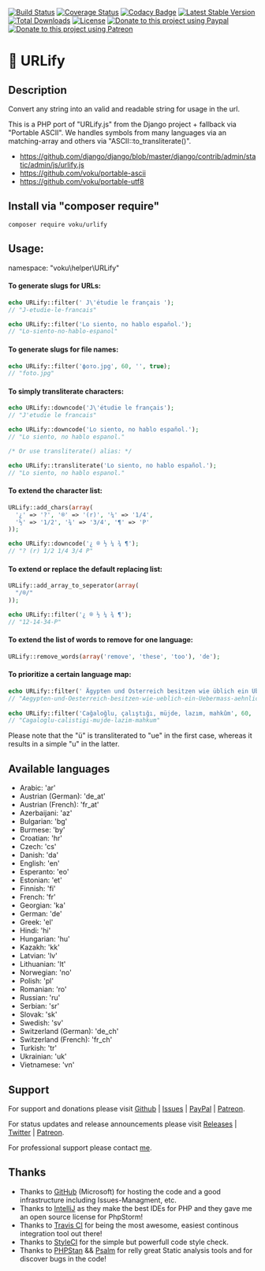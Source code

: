 [![Build Status](https://travis-ci.org/voku/urlify.png?branch=master)](https://travis-ci.org/voku/urlify)
[![Coverage Status](https://coveralls.io/repos/github/voku/urlify/badge.svg?branch=master)](https://coveralls.io/github/voku/urlify?branch=master)
[![Codacy Badge](https://api.codacy.com/project/badge/Grade/9904d596b8514891a38cb3b569cd4d95)](https://www.codacy.com/app/voku/urlify)
[![Latest Stable Version](https://poser.pugx.org/voku/urlify/v/stable)](https://packagist.org/packages/voku/urlify) 
[![Total Downloads](https://poser.pugx.org/voku/urlify/downloads)](https://packagist.org/packages/voku/urlify) 
[![License](https://poser.pugx.org/voku/urlify/license)](https://packagist.org/packages/voku/urlify)
[![Donate to this project using Paypal](https://img.shields.io/badge/paypal-donate-yellow.svg)](https://www.paypal.me/moelleken)
[![Donate to this project using Patreon](https://img.shields.io/badge/patreon-donate-yellow.svg)](https://www.patreon.com/voku)

# 🔗 URLify

## Description

Convert any string into an valid and readable string for usage in the url.

This is a PHP port of "URLify.js" from the Django project + fallback via "Portable ASCII".
We handles symbols from many languages via an matching-array and others via "ASCII::to_transliterate()".

- https://github.com/django/django/blob/master/django/contrib/admin/static/admin/js/urlify.js
- https://github.com/voku/portable-ascii
- https://github.com/voku/portable-utf8

## Install via "composer require"

```shell
composer require voku/urlify
```

## Usage:

namespace: "voku\helper\URLify"

#### To generate slugs for URLs:

```php
echo URLify::filter(' J\'étudie le français ');
// "J-etudie-le-francais"

echo URLify::filter('Lo siento, no hablo español.');
// "Lo-siento-no-hablo-espanol"
```

#### To generate slugs for file names:

```php
echo URLify::filter('фото.jpg', 60, '', true);
// "foto.jpg"
```

#### To simply transliterate characters:

```php
echo URLify::downcode('J\'étudie le français');
// "J'etudie le francais"

echo URLify::downcode('Lo siento, no hablo español.');
// "Lo siento, no hablo espanol."

/* Or use transliterate() alias: */

echo URLify::transliterate('Lo siento, no hablo español.');
// "Lo siento, no hablo espanol."
```

#### To extend the character list:

```php
URLify::add_chars(array(
  '¿' => '?', '®' => '(r)', '¼' => '1/4',
  '½' => '1/2', '¾' => '3/4', '¶' => 'P'
));

echo URLify::downcode('¿ ® ½ ¼ ¾ ¶');
// "? (r) 1/2 1/4 3/4 P"
```

#### To extend or replace the default replacing list:

```php
URLify::add_array_to_seperator(array(
  "/®/"
));

echo URLify::filter('¿ ® ½ ¼ ¾ ¶');
// "12-14-34-P"
```

#### To extend the list of words to remove for one language:

```php
URLify::remove_words(array('remove', 'these', 'too'), 'de');
```

#### To prioritize a certain language map:

```php
echo URLify::filter(' Ägypten und Österreich besitzen wie üblich ein Übermaß an ähnlich öligen Attachés ', 60, 'de');
// "Aegypten-und-Oesterreich-besitzen-wie-ueblich-ein-Uebermass-aehnlich-oeligen-Attaches"
   
echo URLify::filter('Cağaloğlu, çalıştığı, müjde, lazım, mahkûm', 60, 'tr');
// "Cagaloglu-calistigi-mujde-lazim-mahkum"
```
Please note that the "ü" is transliterated to "ue" in the first case, whereas it results in a simple "u" in the latter.

## Available languages

- Arabic: 'ar'
- Austrian (German): 'de_at' 
- Austrian (French): 'fr_at'
- Azerbaijani: 'az'
- Bulgarian: 'bg'
- Burmese: 'by'
- Croatian: 'hr'
- Czech: 'cs'
- Danish: 'da'
- English: 'en'
- Esperanto: 'eo'
- Estonian: 'et'
- Finnish: 'fi'
- French: 'fr'
- Georgian: 'ka'
- German: 'de'
- Greek: 'el' 
- Hindi: 'hi'
- Hungarian: 'hu'
- Kazakh: 'kk'
- Latvian: 'lv'
- Lithuanian: 'lt'
- Norwegian: 'no'
- Polish: 'pl'
- Romanian: 'ro'
- Russian: 'ru'
- Serbian: 'sr'
- Slovak: 'sk'
- Swedish: 'sv'
- Switzerland (German): 'de_ch' 
- Switzerland (French): 'fr_ch' 
- Turkish: 'tr'
- Ukrainian: 'uk'
- Vietnamese: 'vn'

## Support

For support and donations please visit [Github](https://github.com/voku/urlify/) | [Issues](https://github.com/voku/urlify/issues) | [PayPal](https://paypal.me/moelleken) | [Patreon](https://www.patreon.com/voku).

For status updates and release announcements please visit [Releases](https://github.com/voku/urlify/releases) | [Twitter](https://twitter.com/suckup_de) | [Patreon](https://www.patreon.com/voku/posts).

For professional support please contact [me](https://about.me/voku).

## Thanks

- Thanks to [GitHub](https://github.com) (Microsoft) for hosting the code and a good infrastructure including Issues-Managment, etc.
- Thanks to [IntelliJ](https://www.jetbrains.com) as they make the best IDEs for PHP and they gave me an open source license for PhpStorm!
- Thanks to [Travis CI](https://travis-ci.com/) for being the most awesome, easiest continous integration tool out there!
- Thanks to [StyleCI](https://styleci.io/) for the simple but powerfull code style check.
- Thanks to [PHPStan](https://github.com/phpstan/phpstan) && [Psalm](https://github.com/vimeo/psalm) for relly great Static analysis tools and for discover bugs in the code!
